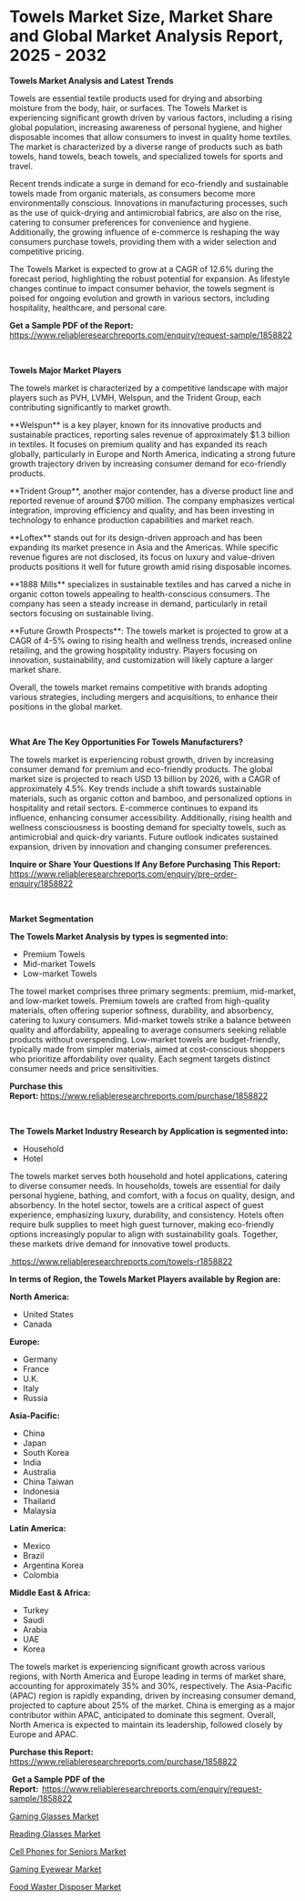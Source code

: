 <p><h1>Towels Market Size, Market Share and Global Market Analysis Report, 2025 - 2032</h1></p><p><strong>Towels Market Analysis and Latest Trends</strong></p>
<p><p>Towels are essential textile products used for drying and absorbing moisture from the body, hair, or surfaces. The Towels Market is experiencing significant growth driven by various factors, including a rising global population, increasing awareness of personal hygiene, and higher disposable incomes that allow consumers to invest in quality home textiles. The market is characterized by a diverse range of products such as bath towels, hand towels, beach towels, and specialized towels for sports and travel.</p><p>Recent trends indicate a surge in demand for eco-friendly and sustainable towels made from organic materials, as consumers become more environmentally conscious. Innovations in manufacturing processes, such as the use of quick-drying and antimicrobial fabrics, are also on the rise, catering to consumer preferences for convenience and hygiene. Additionally, the growing influence of e-commerce is reshaping the way consumers purchase towels, providing them with a wider selection and competitive pricing.</p><p>The Towels Market is expected to grow at a CAGR of 12.6% during the forecast period, highlighting the robust potential for expansion. As lifestyle changes continue to impact consumer behavior, the towels segment is poised for ongoing evolution and growth in various sectors, including hospitality, healthcare, and personal care.</p></p>
<p><strong>Get a Sample PDF of the Report:&nbsp;</strong> <a href="https://www.reliableresearchreports.com/enquiry/request-sample/1858822?utm_campaign=117&utm_medium=2&utm_source=Github&utm_content=ia&utm_term=07022025&utm_id=towels">https://www.reliableresearchreports.com/enquiry/request-sample/1858822</a></p>
<p>&nbsp;</p>
<p><strong>Towels Major Market Players</strong></p>
<p><p>The towels market is characterized by a competitive landscape with major players such as PVH, LVMH, Welspun, and the Trident Group, each contributing significantly to market growth. </p><p>**Welspun** is a key player, known for its innovative products and sustainable practices, reporting sales revenue of approximately $1.3 billion in textiles. It focuses on premium quality and has expanded its reach globally, particularly in Europe and North America, indicating a strong future growth trajectory driven by increasing consumer demand for eco-friendly products.</p><p>**Trident Group**, another major contender, has a diverse product line and reported revenue of around $700 million. The company emphasizes vertical integration, improving efficiency and quality, and has been investing in technology to enhance production capabilities and market reach.</p><p>**Loftex** stands out for its design-driven approach and has been expanding its market presence in Asia and the Americas. While specific revenue figures are not disclosed, its focus on luxury and value-driven products positions it well for future growth amid rising disposable incomes.</p><p>**1888 Mills** specializes in sustainable textiles and has carved a niche in organic cotton towels appealing to health-conscious consumers. The company has seen a steady increase in demand, particularly in retail sectors focusing on sustainable living.</p><p>**Future Growth Prospects**: The towels market is projected to grow at a CAGR of 4-5% owing to rising health and wellness trends, increased online retailing, and the growing hospitality industry. Players focusing on innovation, sustainability, and customization will likely capture a larger market share.</p><p>Overall, the towels market remains competitive with brands adopting various strategies, including mergers and acquisitions, to enhance their positions in the global market.</p></p>
<p>&nbsp;</p>
<p><strong>What Are The Key Opportunities For Towels Manufacturers?</strong></p>
<p><p>The towels market is experiencing robust growth, driven by increasing consumer demand for premium and eco-friendly products. The global market size is projected to reach USD 13 billion by 2026, with a CAGR of approximately 4.5%. Key trends include a shift towards sustainable materials, such as organic cotton and bamboo, and personalized options in hospitality and retail sectors. E-commerce continues to expand its influence, enhancing consumer accessibility. Additionally, rising health and wellness consciousness is boosting demand for specialty towels, such as antimicrobial and quick-dry variants. Future outlook indicates sustained expansion, driven by innovation and changing consumer preferences.</p></p>
<p><strong>Inquire or Share Your Questions If Any Before Purchasing This Report:</strong> <a href="https://www.reliableresearchreports.com/enquiry/pre-order-enquiry/1858822?utm_campaign=117&utm_medium=2&utm_source=Github&utm_content=ia&utm_term=07022025&utm_id=towels">https://www.reliableresearchreports.com/enquiry/pre-order-enquiry/1858822</a></p>
<p>&nbsp;</p>
<p><strong>Market Segmentation</strong></p>
<p><strong>The Towels Market Analysis by types is segmented into:</strong></p>
<p><ul><li>Premium Towels</li><li>Mid-market Towels</li><li>Low-market Towels</li></ul></p>
<p><p>The towel market comprises three primary segments: premium, mid-market, and low-market towels. Premium towels are crafted from high-quality materials, often offering superior softness, durability, and absorbency, catering to luxury consumers. Mid-market towels strike a balance between quality and affordability, appealing to average consumers seeking reliable products without overspending. Low-market towels are budget-friendly, typically made from simpler materials, aimed at cost-conscious shoppers who prioritize affordability over quality. Each segment targets distinct consumer needs and price sensitivities.</p></p>
<p><strong>Purchase this Report:&nbsp;</strong><a href="https://www.reliableresearchreports.com/purchase/1858822?utm_campaign=117&utm_medium=2&utm_source=Github&utm_content=ia&utm_term=07022025&utm_id=towels">https://www.reliableresearchreports.com/purchase/1858822</a></p>
<p>&nbsp;</p>
<p><strong>The Towels Market Industry Research by Application is segmented into:</strong></p>
<p><ul><li>Household</li><li>Hotel</li></ul></p>
<p><p>The towels market serves both household and hotel applications, catering to diverse consumer needs. In households, towels are essential for daily personal hygiene, bathing, and comfort, with a focus on quality, design, and absorbency. In the hotel sector, towels are a critical aspect of guest experience, emphasizing luxury, durability, and consistency. Hotels often require bulk supplies to meet high guest turnover, making eco-friendly options increasingly popular to align with sustainability goals. Together, these markets drive demand for innovative towel products.</p></p>
<p><a href="https://www.reliableresearchreports.com/towels-r1858822?utm_campaign=117&utm_medium=2&utm_source=Github&utm_content=ia&utm_term=07022025&utm_id=towels">&nbsp;https://www.reliableresearchreports.com/towels-r1858822</a></p>
<p><strong>In terms of Region, the Towels Market Players available by Region are:</strong></p>
<p>
    <p> <strong> North America: </strong>
        <ul>
            <li>United States</li>
            <li>Canada</li>
        </ul>
        </p> 
    <p> <strong> Europe: </strong>
        <ul>
            <li>Germany</li>
            <li>France</li>
            <li>U.K.</li>
            <li>Italy</li>
            <li>Russia</li>
        </ul>
        </p> 
    <p> <strong> Asia-Pacific: </strong>
        <ul>
            <li>China</li>
            <li>Japan</li>
            <li>South Korea</li>
            <li>India</li>
            <li>Australia</li>
            <li>China Taiwan</li>
            <li>Indonesia</li>
            <li>Thailand</li>
            <li>Malaysia</li>
        </ul>
        </p> 
    <p> <strong> Latin America: </strong>
        <ul>
            <li>Mexico</li>
            <li>Brazil</li>
            <li>Argentina Korea</li>
            <li>Colombia</li>
        </ul>
        </p> 
    <p> <strong> Middle East & Africa: </strong>
        <ul>
            <li>Turkey</li>
            <li>Saudi</li>
            <li>Arabia</li>
            <li>UAE</li>
            <li>Korea</li>
        </ul>
    </p>
    </p>
<p><p>The towels market is experiencing significant growth across various regions, with North America and Europe leading in terms of market share, accounting for approximately 35% and 30%, respectively. The Asia-Pacific (APAC) region is rapidly expanding, driven by increasing consumer demand, projected to capture about 25% of the market. China is emerging as a major contributor within APAC, anticipated to dominate this segment. Overall, North America is expected to maintain its leadership, followed closely by Europe and APAC.</p></p>
<p><strong>Purchase this Report: </strong><a href="https://www.reliableresearchreports.com/purchase/1858822?utm_campaign=117&utm_medium=2&utm_source=Github&utm_content=ia&utm_term=07022025&utm_id=towels">https://www.reliableresearchreports.com/purchase/1858822</a></p>
<p>&nbsp;<strong>Get a Sample PDF of the Report:&nbsp;&nbsp;</strong><a href="https://www.reliableresearchreports.com/enquiry/request-sample/1858822?utm_campaign=117&utm_medium=2&utm_source=Github&utm_content=ia&utm_term=07022025&utm_id=towels">https://www.reliableresearchreports.com/enquiry/request-sample/1858822</a></p>
<p><strong></strong></p>
<p><p><a href="https://github.com/memorirummy/Market-Research-Report-List-1/blob/main/gaming-glasses-market.md?utm_campaign=117&utm_medium=2&utm_source=Github&utm_content=ia&utm_term=07022025&utm_id=towels">Gaming Glasses Market</a></p><p><a href="https://github.com/alasmyayock/Market-Research-Report-List-1/blob/main/reading-glasses-market.md?utm_campaign=117&utm_medium=2&utm_source=Github&utm_content=ia&utm_term=07022025&utm_id=towels">Reading Glasses Market</a></p><p><a href="https://github.com/xanaanenkaly/Market-Research-Report-List-1/blob/main/cell-phones-for-seniors-market.md?utm_campaign=117&utm_medium=2&utm_source=Github&utm_content=ia&utm_term=07022025&utm_id=towels">Cell Phones for Seniors Market</a></p><p><a href="https://github.com/phumlaaijem/Market-Research-Report-List-1/blob/main/gaming-eyewear-market.md?utm_campaign=117&utm_medium=2&utm_source=Github&utm_content=ia&utm_term=07022025&utm_id=towels">Gaming Eyewear Market</a></p><p><a href="https://github.com/eusoffyhanty/Market-Research-Report-List-1/blob/main/food-waster-disposer-market.md?utm_campaign=117&utm_medium=2&utm_source=Github&utm_content=ia&utm_term=07022025&utm_id=towels">Food Waster Disposer Market</a></p></p>